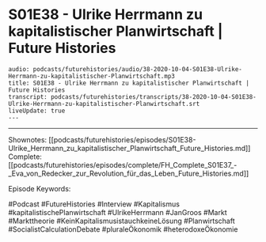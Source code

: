 # S01E38 - Ulrike Herrmann zu kapitalistischer Planwirtschaft | Future Histories

```audio-note
audio: podcasts/futurehistories/audio/38-2020-10-04-S01E38-Ulrike-Herrmann-zu-kapitalistischer-Planwirtschaft.mp3
title: S01E38 - Ulrike Herrmann zu kapitalistischer Planwirtschaft | Future Histories
transcript: podcasts/futurehistories/transcripts/38-2020-10-04-S01E38-Ulrike-Herrmann-zu-kapitalistischer-Planwirtschaft.srt
liveUpdate: true
---

```
---

Shownotes: [[podcasts/futurehistories/episodes/S01E38-Ulrike_Herrmann_zu_kapitalistischer_Planwirtschaft_Future_Histories.md]]
Complete: [[podcasts/futurehistories/episodes/complete/FH_Complete_S01E37_-_Eva_von_Redecker_zur_Revolution_für_das_Leben_Future_Histories.md]]


Episode Keywords:

#Podcast #FutureHistories #Interview #Kapitalismus #kapitalistischePlanwirtschaft #UlrikeHerrmann #JanGroos #Markt #Markttheorie #KeinKapitalismusistauchkeineLösung #Planwirtschaft #SocialistCalculationDebate #pluraleÖkonomik #heterodoxeÖkonomie
